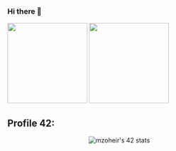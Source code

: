 ### Hi there 👋

<!--
**Blinkxy/Blinkxy** is a ✨ _special_ ✨ repository because its `README.md` (this file) appears on your GitHub profile.

Here are some ideas to get you started:

- 🔭 I’m currently working on ...
- 🌱 I’m currently learning ...
- 👯 I’m looking to collaborate on ...
- 🤔 I’m looking for help with ...
- 💬 Ask me about ...
- 📫 How to reach me: ...
- 😄 Pronouns: ...
- ⚡ Fun fact: ...
-->
<span align="left" hspace="100">
    <img height="180em" src="https://github-readme-stats.vercel.app/api?username=Blinkxy&show_icons=true&theme=dracula&include_all_commits=true&count_private=true"/>
    <img height="180em" src="https://github-readme-stats.vercel.app/api/top-langs/?username=Blinkxy&layout=compact&langs_count=7&theme=dracula"/>
  </span>

  <h2>Profile 42:</h2>
  <div align="center">
  <img  src="https://badge.mediaplus.ma/binary/mzoheir" alt="mzoheir's 42 stats" />
</div>
